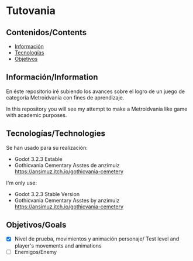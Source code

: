 # Tutovania

## Contenidos/Contents

- [Información](#Información)
- [Tecnologías](#Tecnologías)
- [Objetivos](#Objetivos)

## Información/Information

En éste repositorio iré subiendo los avances sobre el logro de un juego de categoría Metroidvania con fines de aprendizaje.

In this repository you will see my attempt to make a Metroidvania like game with academic purposes.

## Tecnologías/Technologies

Se han usado para su realización:

- Godot 3.2.3 Estable
- Gothicvania Cementary Asstes de anzimuiz https://ansimuz.itch.io/gothicvania-cemetery

I'm only use:

- Godot 3.2.3 Stable Version
- Gothicvania Cementary Asstes by anzimuiz https://ansimuz.itch.io/gothicvania-cemetery


## Objetivos/Goals

- [x] Nivel de prueba, movimientos y animación personaje/ Test level and player's movements and animations
- [ ] Enemigos/Enemy
